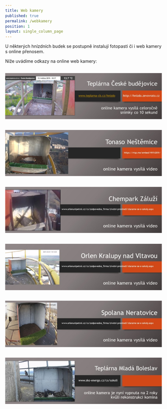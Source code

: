 ```yaml
---
title: Web kamery
published: true
permalink: /webkamery
position: 1
layout: single_column_page
---
```

U některých hnízdních budek se postupně instalují fotopasti či i web kamery s online přenosem. 

Níže uvádíme odkazy na online web kamery:

## [![Teplárna České Budějovice](/media/kartička_kamera_cb.jpg)](http://hnizdo.zevovrato.cz)

## [![Tonaso Neštěmice](/media/kartičky_tonaso.jpg)](https://rtsp.me/embed/HNYsSKfR/)

## [![Chempark Záluží](/media/kartička_zaluzi.jpg)](https://www.orlenunipetrol.cz/cs/zodpovedna_firma/zivotni-prostredi/starame-se-o-sokoly/Stranky/zajimavosti-z-budky-v-chemparku-zaluzi.aspx)

## [![ORLEN Kralupy nad Vltavou](/media/kartičky_kralupy.jpg)](https://www.orlenunipetrol.cz/cs/zodpovedna_firma/zivotni-prostredi/starame-se-o-sokoly/Stranky/zajimavosti-z-budky-v-kralupech-nad-vltavou.aspx)

## [![Spolana Neratovice](/media/kartičky_spolana.jpg)](https://www.orlenunipetrol.cz/cs/zodpovedna_firma/zivotni-prostredi/starame-se-o-sokoly/Stranky/zajimavosti-z-budky-ve-spolane-neratovice.aspx)

## [![Teplárna Mladá Boleslav](/media/kartička_kamera_mb.jpg)](http://sko-energo.cz/cs/sokoli)
